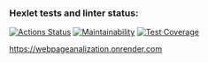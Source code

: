 ### Hexlet tests and linter status:
[![Actions Status](https://github.com/ligrena/java-project-72/actions/workflows/hexlet-check.yml/badge.svg)](https://github.com/ligrena/java-project-72/actions)
[![Maintainability](https://api.codeclimate.com/v1/badges/a32ad403bb1e1255f5b3/maintainability)](https://codeclimate.com/github/ligrena/java-project-72/maintainability)
[![Test Coverage](https://api.codeclimate.com/v1/badges/a32ad403bb1e1255f5b3/test_coverage)](https://codeclimate.com/github/ligrena/java-project-72/test_coverage)

https://webpageanalization.onrender.com